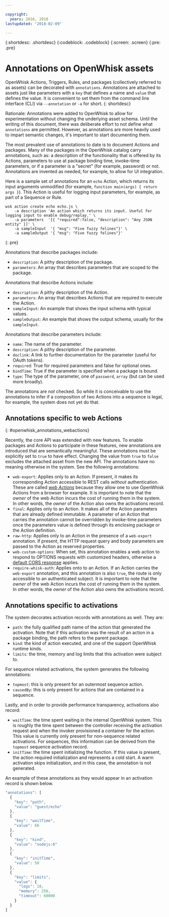 ```yaml
---

copyright:
  years: 2016, 2018
lastupdated: "2018-02-09"

---
```


{:shortdesc: .shortdesc}
{:codeblock: .codeblock}
{:screen: .screen}
{:pre: .pre}

# Annotations on OpenWhisk assets

OpenWhisk Actions, Triggers, Rules, and packages (collectively referred to as assets) can be decorated with `annotations`. Annotations are attached to assets just like parameters with a `key` that defines a name and `value` that defines the value. It is convenient to set them from the command line interface (CLI) via `--annotation` or `-a` for short.
{: shortdesc}

Rationale: Annotations were added to OpenWhisk to allow for experimentation without changing the underlying asset schema. Until the writing of this document, there was deliberate effort to not define what `annotations` are permitted. However, as annotations are more heavily used to impart semantic changes, it's important to start documenting them.

The most prevalent use of annotations to date is to document Actions and packages. Many of the packages in the OpenWhisk catalog carry annotations, such as: a description of the functionality that is offered by its Actions, parameters to use at package binding time, invoke-time parameters, or if a parameter is a "secret" (for example, password) or not. Annotations are invented as needed, for example, to allow for UI integration.

Here is a sample set of annotations for an `echo` Action, which returns its input arguments unmodified (for example, `function main(args) { return args }`). This Action is useful for logging input parameters, for example, as part of a Sequence or Rule.

```
wsk action create echo echo.js \
    -a description 'An action which returns its input. Useful for logging input to enable debug/replay.' \
    -a parameters  '[{ "required":false, "description": "Any JSON entity" }]' \
    -a sampleInput  '{ "msg": "Five fuzzy felines"}' \
    -a sampleOutput '{ "msg": "Five fuzzy felines"}'
```
{: pre}

Annotations that describe packages include:

- `description`: A pithy description of the package.
- `parameters`: An array that describes parameters that are scoped to the package.

Annotations that describe Actions include:

- `description`: A pithy description of the Action.
- `parameters`: An array that describes Actions that are required to execute the Action.
- `sampleInput`: An example that shows the input schema with typical values.
- `sampleOutput`: An example that shows the output schema, usually for the `sampleInput`.

Annotations that describe parameters include:

- `name`: The name of the parameter.
- `description`: A pithy description of the parameter.
- `doclink`: A link to further documentation for the parameter (useful for OAuth tokens).
- `required`: True for required parameters and false for optional ones.
- `bindTime`: True if the parameter is specified when a package is bound.
- `type`: The type of the parameter, one of `password`, `array` (but can be used more broadly).

The annotations are _not_ checked. So while it is conceivable to use the annotations to infer if a composition of two Actions into a sequence is legal, for example, the system does not yet do that.

## Annotations specific to web Actions
{: #openwhisk_annotations_webactions}

Recently, the core API was extended with new features. To enable packages and Actions to participate in these features, new annotations are introduced that are semantically meaningful. These annotations must be explicitly set to `true` to have effect. Changing the value from `true` to `false` excludes the attached asset from the new API. The annotations have no meaning otherwise in the system. See the following annotations:

- `web-export`: Applies only to an Action. If present, it makes its corresponding Action accessible to REST calls _without_ authentication. These are called [_web Actions_](openwhisk_webactions.html) because they allow one to use OpenWhisk Actions from a browser for example. It is important to note that the _owner_ of the web Action incurs the cost of running them in the system. In other words, the _owner_ of the Action also owns the activations record.
- `final`: Applies only to an Action. It makes all of the Action parameters that are already defined immutable. A parameter of an Action that carries the annotation cannot be overridden by invoke-time parameters once the parameters value is defined through its enclosing package or the Action definition.
- `raw-http`: Applies only to an Action in the presence of a `web-export` annotation. If present, the HTTP request query and body parameters are passed to the Action as reserved properties.
- `web-custom-options`: When set, this annotation enables a web action to respond to OPTIONS requests with customized headers, otherwise a [default CORS response](openwhisk_webactions.html#options-requests) applies.
- `require-whisk-auth`: Applies onto to an Action. If an Action carries the `web-export` annotation, and this annotation is also `true`, the route is only accessible to an authenticated subject. It is important to note that the _owner_ of the web Action incurs the cost of running them in the system. In other words, the _owner_ of the Action also owns the activations record.

## Annotations specific to activations

The system decorates activation records with annotations as well. They are:

- `path`: the fully qualified path name of the action that generated the activation. Note that if this activation was the result of an action in a package binding, the path refers to the parent package.
- `kind`: the kind of action executed, and one of the support OpenWhisk runtime kinds.
- `limits`: the time, memory and log limits that this activation were subject to.

For sequence related activations, the system generates the following annotations:

- `topmost`: this is only present for an outermost sequence action.
- `causedBy`: this is only present for actions that are contained in a sequence.

Lastly, and in order to provide performance transparency, activations also record:

- `waitTime`: the time spent waiting in the internal OpenWhisk system. This is roughly the time spent between the controller receiving the activation request and when the invoker provisioned a container for the action. This value is currently only present for non-sequence related activations. For sequences, this information can be derived from the `topmost` sequence activation record.
- `initTime`: the time spent initializing the function. If this value is present, the action required initialization and represents a cold start. A warm activation skips initialization, and in this case, the annotation is not generated.

An example of these annotations as they would appear in an activation record is shown below.

```javascript
"annotations": [
  {
    "key": "path",
    "value": "guest/echo"
  },
  {
    "key": "waitTime",
    "value": 66
  },
  {
    "key": "kind",
    "value": "nodejs:6"
  },
  {
    "key": "initTime",
    "value": 50
  },
  {
    "key": "limits",
    "value": {
      "logs": 10,
      "memory": 256,
      "timeout": 60000
    }
  }
]
```